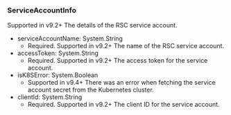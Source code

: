 ### ServiceAccountInfo
Supported in v9.2+
The details of the RSC service account.

- serviceAccountName: System.String
  - Required. Supported in v9.2+
The name of the RSC service account.
- accessToken: System.String
  - Required. Supported in v9.2+
The access token for the service account.
- isK8SError: System.Boolean
  - Supported in v9.4+
There was an error when fetching the service account secret from the Kubernetes cluster.
- clientId: System.String
  - Required. Supported in v9.2+
The client ID for the service account.
